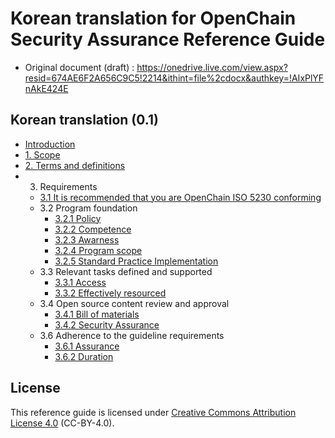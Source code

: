 # Korean translation for OpenChain  Security Assurance  Reference Guide

* Original document (draft) : https://onedrive.live.com/view.aspx?resid=674AE6F2A656C9C5!2214&ithint=file%2cdocx&authkey=!AIxPlYFnAkE424E


## Korean translation (0.1)

* [Introduction](translation/0_Introduction.md)
* [1. Scope](translation/1_Scope.md)
* [2. Terms and definitions](translation/2_Terms_and_definitions.md)
* 3. Requirements
  * [3.1 It is recommended that you are OpenChain ISO 5230 conforming](translation/3.1_ISO5230_conforming.md) 
  * 3.2 Program foundation
    * [3.2.1 Policy](translation/3.2.1_Policy.md)
    * [3.2.2 Competence](translation/3.2.2_Competence.md)
    * [3.2.3 Awarness](translation/3.2.3_Awareness.md)
    * [3.2.4 Program scope](translation/3.2.4_Program_scope.md)
    * [3.2.5 Standard Practice Implementation](translation/3.2.5_Standard_Practice_Implementation.md)
  * 3.3 Relevant tasks defined and supported
    * [3.3.1 Access](translation/3.3.1_Access.md)
    * [3.3.2 Effectively resourced](translation/3.3.2_Effectively_resourced.md)
  * 3.4 Open source content review and approval
    * [3.4.1 Bill of materials](translation/3.4.1_BOM.md)
    * [3.4.2 Security Assurance](translation/3.4.2_Security_Assurance.md)
  * 3.6 Adherence to the guideline requirements
    * [3.6.1 Assurance](translation/3.6.1_Assurance.md)
    * [3.6.2 Duration](translation/3.6.2_Duration.md)


## License

This reference guide is licensed under [Creative Commons Attribution License 4.0](https://creativecommons.org/licenses/by/4.0/) (CC-BY-4.0).

